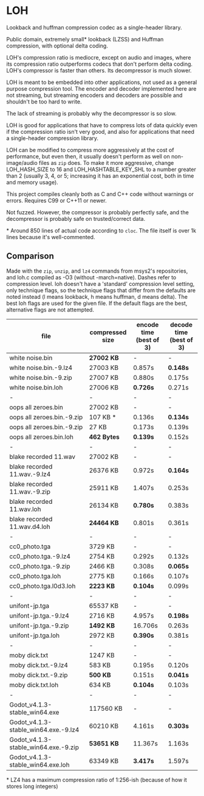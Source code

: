 # LOH

Lookback and huffman compression codec as a single-header library.

Public domain, extremely small* lookback (LZSS) and Huffman compression, with optional delta coding.

LOH's compression ratio is mediocre, except on audio and images, where its compression ratio outperforms codecs that don't perform delta coding. LOH's compressor is faster than others. Its decompressor is much slower.

LOH is meant to be embedded into other applications, not used as a general purpose compression tool. The encoder and decoder implemented here are not streaming, but streaming encoders and decoders are possible and shouldn't be too hard to write.

The lack of streaming is probably why the decompressor is so slow.

LOH is good for applications that have to compress lots of data quickly even if the compression ratio isn't very good, and also for applications that need a single-header compression library.

LOH can be modified to compress more aggressively at the cost of performance, but even then, it usually doesn't perform as well on non-image/audio files as `zip` does. To make it more aggressive, change LOH_HASH_SIZE to 16 and LOH_HASHTABLE_KEY_SHL to a number greater than 2 (usually 3, 4, or 5; increasing it has an exponential cost, both in time and memory usage).

This project compiles cleanly both as C and C++ code without warnings or errors. Requires C99 or C++11 or newer.

Not fuzzed. However, the compressor is probably perfectly safe, and the decompressor is probably safe on trusted/correct data.

\* Around 850 lines of actual code according to `cloc`. The file itself is over 1k lines because it's well-commented.

## Comparison

Made with the `zip`, `unzip`, and `lz4` commands from msys2's repositories, and loh.c compiled as -O3 (without -march=native). Dashes refer to compression level. loh doesn't have a 'standard' compression level setting, only technique flags, so the technique flags that differ from the defaults are noted instead (l means lookback, h means huffman, d means delta). The best loh flags are used for the given file. If the default flags are the best, alternative flags are not attempted.

file | compressed size | encode time (best of 3) | decode time (best of 3)
-|-|-|-
white noise.bin | **27002 KB** | - | -
white noise.bin.-9.lz4 | 27003 KB | 0.857s | **0.148s**
white noise.bin.-9.zip | 27007 KB | 0.880s | 0.175s
white noise.bin.loh | 27006 KB | **0.726s** | 0.271s
-|-|-|-
oops all zeroes.bin | 27002 KB | - | -
oops all zeroes.bin.-9.zip | 107 KB * | 0.136s | **0.134s**
oops all zeroes.bin.-9.zip | 27 KB | 0.173s | 0.139s
oops all zeroes.bin.loh | **462 Bytes** | **0.139s** | 0.152s
-|-|-|-
blake recorded 11.wav | 27002 KB | - | -
blake recorded 11.wav.-9.lz4 | 26376 KB | 0.972s | **0.164s**
blake recorded 11.wav.-9.zip | 25911 KB | 1.407s | 0.253s
blake recorded 11.wav.loh | 26134 KB | **0.780s** | 0.383s
blake recorded 11.wav.d4.loh | **24464 KB** | 0.801s | 0.361s
-|-|-|-
cc0_photo.tga | 3729 KB | - | -
cc0_photo.tga.-9.lz4 | 2754 KB | 0.292s | 0.132s
cc0_photo.tga.-9.zip | 2466 KB | 0.308s | **0.065s**
cc0_photo.tga.loh | 2775 KB | 0.166s | 0.107s
cc0_photo.tga.l0d3.loh | **2223 KB** | **0.104s** | 0.099s
-|-|-|-
unifont-jp.tga | 65537 KB | - | -
unifont-jp.tga.-9.lz4 | 2716 KB | 4.957s | **0.198s**
unifont-jp.tga.-9.zip | **1492 KB** | 16.706s | 0.263s
unifont-jp.tga.loh | 2972 KB | **0.390s** | 0.381s
-|-|-|-
moby dick.txt | 1247 KB | - | -
moby dick.txt.-9.lz4 | 583 KB | 0.195s | 0.120s
moby dick.txt.-9.zip | **500 KB** | 0.151s | **0.041s**
moby dick.txt.loh | 634 KB | **0.104s** | 0.103s
-|-|-|-
Godot_v4.1.3-stable_win64.exe | 117560 KB | - | -
Godot_v4.1.3-stable_win64.exe.-9.lz4 | 60210 KB | 4.161s | **0.303s**
Godot_v4.1.3-stable_win64.exe.-9.zip | **53651 KB** | 11.367s | 1.163s
Godot_v4.1.3-stable_win64.exe.loh | 63349 KB | **3.417s** | 1.597s

\* LZ4 has a maximum compression ratio of 1:256-ish (because of how it stores long integers)

